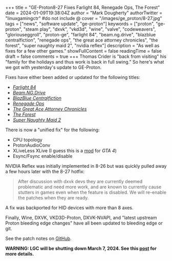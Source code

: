 +++
title = "GE-Proton8-27 Fixes Farlight 84, Renegade Ops, The Forest"
date = 2024-01-09T19:38:04Z
author = "Mark Dougherty"
authorTwitter = "linuxgamingctr" #do not include @
cover = "/images/ge_proton/8-27.jpg"
tags = ["news", "software update", "ge-proton"]
keywords = ["proton", "ge-proton", "steam play", "dxvk", "vkd3d", "wine", "valve", "codeweavers", "gloriouseggroll", "proton-ge", "farlight 84", "beam.ng.drive", "blazblue centralfiction", "renegade ops", "the great ace attorney chronicles", "the forest", "super naughty maid 2", "nvidia reflex"]
description = "As well as fixes for a few other games."
showFullContent = false
readingTime = false
draft = false
comments = true
+++
Thomas Crider is "back from visiting" his "family for the holidays and thus work is back in full swing." So here's what we got with yesterday's update to GE-Proton.

Fixes have either been added or updated for the following titles:
- [*Farlight 84*](https://store.steampowered.com/app/1928420/Farlight_84/)
- [*Beam.NG.Drive*](https://store.steampowered.com/app/284160/BeamNGdrive/)
- [*BlazBlue Centralfiction*](https://store.steampowered.com/app/586140/BlazBlue_Centralfiction/)
- [*Renegade Ops*](https://store.steampowered.com/app/99300/Renegade_Ops/)
- [*The Great Ace Attorney Chronicles*](https://store.steampowered.com/app/1158850/The_Great_Ace_Attorney_Chronicles/)
- [*The Forest*](https://store.steampowered.com/app/242760/The_Forest/)
- [*Super Naughty Maid 2*](https://store.steampowered.com/app/1097880/Super_Naughty_Maid_2/)

There is now a "unified fix" for the following:
- CPU topology
- ProtonAudioConv
- XLiveLess XLive (I guess this is a [mod](https://gtamods.com/wiki/XLiveLess) for *GTA 4*)
- Esync/Fsync enable/disable

NVIDIA Reflex was initially implemented in 8-26 but was quickly pulled away a few hours later with the 8-27 hotfix:
> After discussion with dxvk devs they are currently deemed problematic and need more work, and are known to currently cause stutters in games even when the feature is disabled. We will re-enable the patches when they are ready.

A fix was backported for HID devices with more than 8 axes.

Finally, Wine, DXVK, VKD3D-Proton, DXVK-NVAPI, and "latest upstream Proton bleeding edge changes" have all been updated to bleeding edge or git.

See the patch notes on [GitHub](https://github.com/GloriousEggroll/proton-ge-custom/releases/tag/GE-Proton8-27).

**WARNING: LGC will be shutting down March 7, 2024. See this [post](https://linuxgamingcentral.com/posts/the-end-of-lgc/) for more details.**
